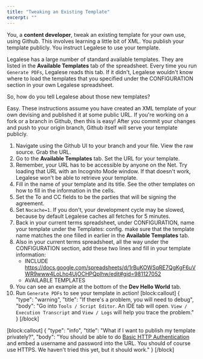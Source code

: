 ```yaml
---
title: "Tweaking an Existing Template"
excerpt: ""
---
```

You, a **content developer**, tweak an existing template for your own use, using Github. This involves learning a little bit of XML. You publish your template publicly. You instruct Legalese to use your template.

Legalese has a large number of standard available templates. They are listed in the **Available Templates** tab of the spreadsheet. Every time you run `Generate PDFs`, Legalese reads this tab. If it didn't, Legalese wouldn't know where to load the templates that you specified under the CONFIGURATION section in your own Legalese spreadsheet.

So, how do you tell Legalese about those new templates?

Easy. These instructions assume you have created an XML template of your own devising and published it at some public URL. If you're working on a fork or a branch in Github, then this is easy! After you commit your changes and push to your origin branch, Github itself will serve your template publicly. 

1. Navigate using the Github UI to your branch and your file. View the raw source. Grab the URL.
2. Go to the **Available Templates** tab. Set the URL for your template.
3. Remember, your URL has to be accessible by anyone on the Net. Try loading that URL with an Incognito Mode window. If that doesn't work, Legalese won't be able to retrieve your template.
4. Fill in the name of your template and its title. See the other templates on how to fill in the information in the cells.
5. Set the To and CC fields to be the parties that will be signing the agreement.
6. Set `Nocache=1`. If you don't, your development cycle may be slowed, because by default Legalese caches all fetches for 5 minutes.
7. Back in your current terms spreadsheet, under CONFIGURATION, name your template under the Templates: config. make sure that the template name matches the one filled in earlier in the **Available Templates** tab.
8. Also in your current terms spreadsheet, all the way under the CONFIGURATION section, add these two lines and fill in your template information:
    * INCLUDE https://docs.google.com/spreadsheets/d/1rBuKOWSqRE7QgKgF6uVWR9www4LoLho4UjOCHPQplhw/edit#gid=981127052
    * AVAILABLE TEMPLATES
9. You can see an example at the bottom of the **Dev Hello World** tab.
10. Run `Generate PDFs` to see your template in action!
[block:callout]
{
  "type": "warning",
  "title": "If there's a problem, you will need to debug",
  "body": "Go into `Tools / Script Editor`. An IDE tab will open. `View / Execution Transcript` and `View / Logs` will help you trace the problem."
}
[/block]

[block:callout]
{
  "type": "info",
  "title": "What if I want to publish my template privately?",
  "body": "You should be able to do [Basic HTTP Authentication](https://en.wikipedia.org/wiki/Basic_access_authentication) and embed a username and password into the URL. You should of course use HTTPS. We haven't tried this yet, but it should work."
}
[/block]